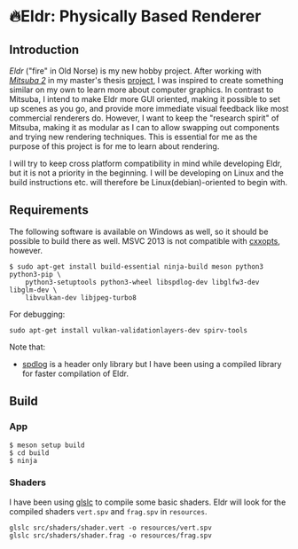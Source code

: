 # 🔥Eldr: Physically Based Renderer
## Introduction
_Eldr_ ("fire" in Old Norse) is my new hobby project. After working with
[_Mitsuba 2_](https://github.com/mitsuba-renderer/mitsuba2) in my master's
thesis [project](https://github.com/gfx-jonte/PPG-quadtree-reconstruction),
I was inspired to create something similar on my own to learn more about
computer graphics. In contrast to Mitsuba, I intend to make Eldr more GUI
oriented, making it possible to set up scenes as you go, and provide more
immediate visual feedback like most commercial renderers do. However, I want to
keep the "research spirit" of Mitsuba, making it as modular as I can to allow
swapping out components and trying new rendering techniques. This is essential
for me as the purpose of this project is for me to learn about rendering.

I will try to keep cross platform compatibility in mind while developing Eldr,
but it is not a priority in the beginning. I will be developing on Linux and the
build instructions etc. will therefore be Linux(debian)-oriented to begin with.

## Requirements
The following software is available on Windows as well, so it should be possible
to build there as well. MSVC 2013 is not compatible with
[cxxopts](https://github.com/jarro2783/cxxopts#requirements), however.
```
$ sudo apt-get install build-essential ninja-build meson python3 python3-pip \
    python3-setuptools python3-wheel libspdlog-dev libglfw3-dev libglm-dev \
    libvulkan-dev libjpeg-turbo8
```
For debugging:
```
sudo apt-get install vulkan-validationlayers-dev spirv-tools
```

Note that:
- [spdlog](https://github.com/gabime/spdlog/tree/v1.13.0) is a header only
library but I have been using a compiled library for faster compilation of Eldr.

## Build
### App
```
$ meson setup build
$ cd build
$ ninja
```
### Shaders
I have been using [glslc](https://github.com/google/shaderc) to compile some
basic shaders. Eldr will look for the compiled shaders `vert.spv` and `frag.spv`
in `resources`.
```
glslc src/shaders/shader.vert -o resources/vert.spv
glslc src/shaders/shader.frag -o resources/frag.spv
```
